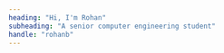 ```yaml
---
heading: "Hi, I'm Rohan"
subheading: "A senior computer engineering student"
handle: "rohanb"
---
```

